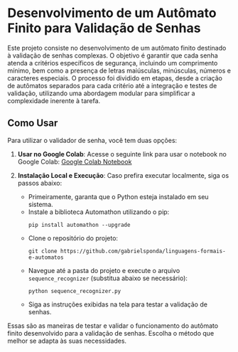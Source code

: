 # Desenvolvimento de um Autômato Finito para Validação de Senhas

Este projeto consiste no desenvolvimento de um autômato finito destinado à validação de senhas complexas. O objetivo é garantir que cada senha atenda a critérios específicos de segurança, incluindo um comprimento mínimo, bem como a presença de letras maiúsculas, minúsculas, números e caracteres especiais. O processo foi dividido em etapas, desde a criação de autômatos separados para cada critério até a integração e testes de validação, utilizando uma abordagem modular para simplificar a complexidade inerente à tarefa.

## Como Usar

Para utilizar o validador de senha, você tem duas opções:

1. **Usar no Google Colab**:
   Acesse o seguinte link para usar o notebook no Google Colab:
   [Google Colab Notebook](https://colab.research.google.com/drive/1udxTrxo_ClfQpDa6W6CcrRoJFh94X6Jf#scrollTo=uJMTCor0Za02)

2. **Instalação Local e Execução**:
   Caso prefira executar localmente, siga os passos abaixo:

   - Primeiramente, garanta que o Python esteja instalado em seu sistema.
   - Instale a biblioteca Automathon utilizando o pip:
     ```
     pip install automathon --upgrade
     ```
   - Clone o repositório do projeto:
     ```
     git clone https://github.com/gabrielsponda/linguagens-formais-e-automatos
     ```
   - Navegue até a pasta do projeto e execute o arquivo `sequence_recognizer` (substitua abaixo se necessário):
     ```
     python sequence_recognizer.py
     ```
   - Siga as instruções exibidas na tela para testar a validação de senhas.

Essas são as maneiras de testar e validar o funcionamento do autômato finito desenvolvido para a validação de senhas. Escolha o método que melhor se adapta às suas necessidades.
